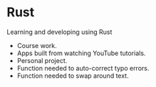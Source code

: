 # Rust
Learning and developing using Rust
 - Course work.
  - Apps built from watching YouTube tutorials.
 - Personal project.
  - Function needed to auto-correct typo errors.
  - Function needed to swap around text.
